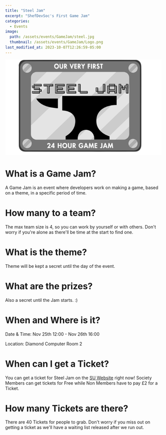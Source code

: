 ```yaml
---
title: "Steel Jam"
excerpt: "ShefDevSoc's First Game Jam"
categories:
  - Events
image:
  path: /assets/events/GameJam/steel.jpg
  thumbnail: /assets/events/GameJam/Logo.png
last_modified_at: 2023-10-07T12:26:59-05:00
---
```


![Logo](/assets/events/GameJam/Logo.png)

# What is a Game Jam?
A Game Jam is an event where developers work on making a game, based on a theme, in a specific period of time.

# How many to a team?
The max team size is 4, so you can work by yourself or with others. Don't worry if you're alone as there'll be time at the start to find one.

# What is the theme?
Theme will be kept a secret until the day of the event.

# What are the prizes?
Also a secret until the Jam starts. :)

# When and Where is it?
Date & Time: Nov 25th 12:00 - Nov 26th 16:00

Location: Diamond Computer Room 2

# When can I get a Ticket?
You can get a ticket for Steel Jam on the [SU Website](https://su.sheffield.ac.uk/events/id/5529-steel-jam/5781) right now!
Society Members can get tickets for Free while Non Members have to pay £2 for a Ticket.

# How many Tickets are there?
There are 40 Tickets for people to grab. Don't worry if you miss out on getting a ticket as we'll have a waiting list released after we run out.
